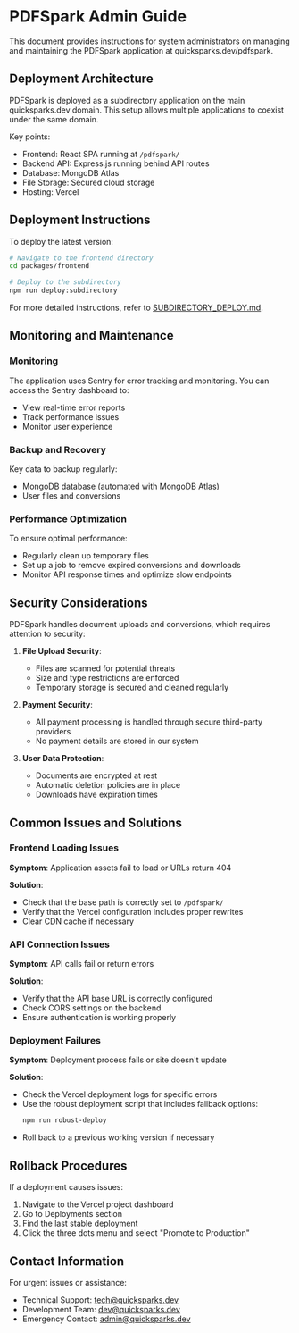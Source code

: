 # PDFSpark Admin Guide

This document provides instructions for system administrators on managing and maintaining the PDFSpark application at quicksparks.dev/pdfspark.

## Deployment Architecture

PDFSpark is deployed as a subdirectory application on the main quicksparks.dev domain. This setup allows multiple applications to coexist under the same domain.

Key points:
- Frontend: React SPA running at `/pdfspark/`
- Backend API: Express.js running behind API routes
- Database: MongoDB Atlas
- File Storage: Secured cloud storage
- Hosting: Vercel

## Deployment Instructions

To deploy the latest version:

```bash
# Navigate to the frontend directory
cd packages/frontend

# Deploy to the subdirectory
npm run deploy:subdirectory
```

For more detailed instructions, refer to [SUBDIRECTORY_DEPLOY.md](./SUBDIRECTORY_DEPLOY.md).

## Monitoring and Maintenance

### Monitoring

The application uses Sentry for error tracking and monitoring. You can access the Sentry dashboard to:
- View real-time error reports
- Track performance issues
- Monitor user experience

### Backup and Recovery

Key data to backup regularly:
- MongoDB database (automated with MongoDB Atlas)
- User files and conversions

### Performance Optimization

To ensure optimal performance:
- Regularly clean up temporary files
- Set up a job to remove expired conversions and downloads
- Monitor API response times and optimize slow endpoints

## Security Considerations

PDFSpark handles document uploads and conversions, which requires attention to security:

1. **File Upload Security**:
   - Files are scanned for potential threats
   - Size and type restrictions are enforced
   - Temporary storage is secured and cleaned regularly

2. **Payment Security**:
   - All payment processing is handled through secure third-party providers
   - No payment details are stored in our system

3. **User Data Protection**:
   - Documents are encrypted at rest
   - Automatic deletion policies are in place
   - Downloads have expiration times

## Common Issues and Solutions

### Frontend Loading Issues

**Symptom**: Application assets fail to load or URLs return 404

**Solution**:
- Check that the base path is correctly set to `/pdfspark/`
- Verify that the Vercel configuration includes proper rewrites
- Clear CDN cache if necessary

### API Connection Issues

**Symptom**: API calls fail or return errors

**Solution**:
- Verify that the API base URL is correctly configured
- Check CORS settings on the backend
- Ensure authentication is working properly

### Deployment Failures

**Symptom**: Deployment process fails or site doesn't update

**Solution**:
- Check the Vercel deployment logs for specific errors
- Use the robust deployment script that includes fallback options:
  ```bash
  npm run robust-deploy
  ```
- Roll back to a previous working version if necessary

## Rollback Procedures

If a deployment causes issues:

1. Navigate to the Vercel project dashboard
2. Go to Deployments section
3. Find the last stable deployment
4. Click the three dots menu and select "Promote to Production"

## Contact Information

For urgent issues or assistance:
- Technical Support: tech@quicksparks.dev
- Development Team: dev@quicksparks.dev
- Emergency Contact: admin@quicksparks.dev